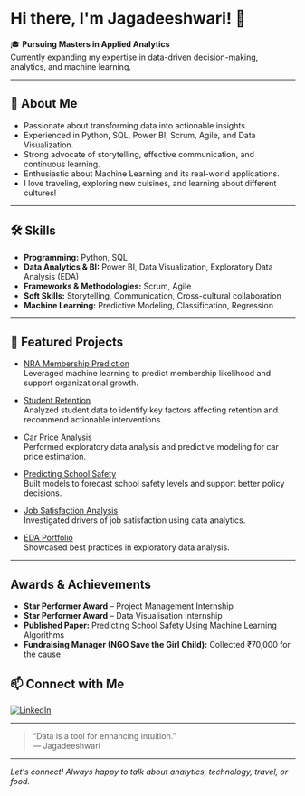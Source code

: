 # Hi there, I'm Jagadeeshwari! 👋

🎓 **Pursuing Masters in Applied Analytics**  
Currently expanding my expertise in data-driven decision-making, analytics, and machine learning.

---

## 🚀 About Me

- Passionate about transforming data into actionable insights.
- Experienced in Python, SQL, Power BI, Scrum, Agile, and Data Visualization.
- Strong advocate of storytelling, effective communication, and continuous learning.
- Enthusiastic about Machine Learning and its real-world applications.
- I love traveling, exploring new cuisines, and learning about different cultures!

---

## 🛠️ Skills

- **Programming:** Python, SQL
- **Data Analytics & BI:** Power BI, Data Visualization, Exploratory Data Analysis (EDA)
- **Frameworks & Methodologies:** Scrum, Agile
- **Soft Skills:** Storytelling, Communication, Cross-cultural collaboration
- **Machine Learning:** Predictive Modeling, Classification, Regression

---

## 🌟 Featured Projects

- [NRA Membership Prediction](https://github.com/Jagadeeshwari1/NRA-membership-prediction)  
  Leveraged machine learning to predict membership likelihood and support organizational growth.

- [Student Retention](https://github.com/Jagadeeshwari1/Student_Retention)  
  Analyzed student data to identify key factors affecting retention and recommend actionable interventions.

- [Car Price Analysis](https://github.com/Jagadeeshwari1/Car_price-analysis)  
  Performed exploratory data analysis and predictive modeling for car price estimation.

- [Predicting School Safety](https://github.com/Jagadeeshwari1/Predicting-School-Safety-)  
  Built models to forecast school safety levels and support better policy decisions.

- [Job Satisfaction Analysis](https://github.com/Jagadeeshwari1/Job_Satissfaction_Analysis)  
  Investigated drivers of job satisfaction using data analytics.

- [EDA Portfolio](https://github.com/Jagadeeshwari1/EDA)  
  Showcased best practices in exploratory data analysis.

---

## Awards & Achievements

- **Star Performer Award** – Project Management Internship
- **Star Performer Award** – Data Visualisation Internship
- **Published Paper:** Predicting School Safety Using Machine Learning Algorithms
- **Fundraising Manager (NGO Save the Girl Child):** Collected ₹70,000 for the cause
## 📫 Connect with Me

[![LinkedIn](https://img.shields.io/badge/LinkedIn-blue?logo=linkedin&style=flat-square)](https://www.linkedin.com/in/jagadeeshwari-mandapalli/)

---

> “Data is a tool for enhancing intuition.”  
> — Jagadeeshwari

---

*Let's connect! Always happy to talk about analytics, technology, travel, or food.*
